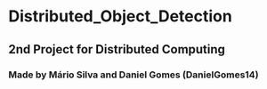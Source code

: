 # Distributed_Object_Detection
## 2nd Project for Distributed Computing
### Made by Mário Silva and Daniel Gomes (DanielGomes14)
